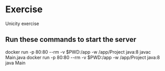 # Exercise
Unicity exercise

Run these commands to start the server
----------------------------------------------------------------------------
docker run -p 80:80 --rm -v $PWD:/app -w /app/Project java:8 javac Main.java
docker run -p 80:80 --rm -v $PWD:/app -w /app/Project java:8 java Main